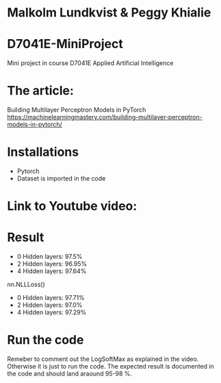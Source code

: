 # Malkolm Lundkvist & Peggy Khialie

# D7041E-MiniProject
Mini project in course D7041E Applied Artificial Intelligence


# The article: 
Building Multilayer Perceptron Models in PyTorch
https://machinelearningmastery.com/building-multilayer-perceptron-models-in-pytorch/

# Installations
- Pytorch
- Dataset is imported in the code

# Link to Youtube video: 


# Result
- 0 Hidden layers: 97.5% 
- 2 Hidden layers: 96.95%
- 4 Hidden layers: 97.64%

nn.NLLLoss()
- 0 Hidden layers: 97.71% 
- 2 Hidden layers: 97.0%
- 4 Hidden layers: 97.29%

# Run the code
Remeber to comment out the LogSoftMax as explained in the video. Otherwise it is just to run the code. The expected result is documented in the code and should land araound 95-98 %. 
